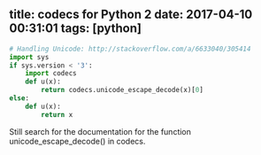 title: codecs for Python 2
date: 2017-04-10 00:31:01
tags: [python]
---
```python
# Handling Unicode: http://stackoverflow.com/a/6633040/305414
import sys
if sys.version < '3':
    import codecs
    def u(x):
        return codecs.unicode_escape_decode(x)[0]
else:
    def u(x):
        return x
```
Still search for the documentation for the function unicode_escape_decode() in codecs.
